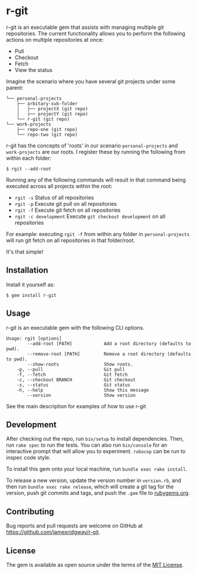 # r-git

r-git is an executable gem that assists with managing multiple git repositories. The current functionality allows you to perform the following actions on multiple repositories at once:
* Pull
* Checkout
* Fetch
* View the status

Imagine the scenario where you have several git projects under some parent:

    └── personal-projects
        ├── arbitary-sub-folder
        │   ├── projectX (git repo)
        │   ├── projectY (git repo)
        └── r-git (git repo)
    └── work-projects
        ├── repo-one (git repo)
        └── repo-two (git repo)


r-git has the concepts of 'roots' in our scenario `personal-projects` and `work-projects` are our roots. I register these by running the following from within each folder:

    $ rgit --add-root

Running any of the following commands will result in that command being executed across all projects within the root:

* `rgit -s`
  Status of all repositories
* `rgit -p`
  Execute git pull on all repositories
* `rgit -f`
  Execute git fetch on all repositories
* `rgit -c development`
  Execute `git checkout development` on all repositories

For example: executing `rgit -f` from within any folder in `personal-projects` will run git fetch on all repositories in that folder/root.

It's that simple!

## Installation
Install it yourself as:

    $ gem install r-git

## Usage
r-git is an executable gem with the following CLI options.

    Usage: rgit [options]
            --add-root [PATH]            Add a root directory (defaults to pwd).
            --remove-root [PATH]         Remove a root directory (defaults to pwd).
            --show-roots                 Show roots.
        -p, --pull                       Git pull
        -f, --fetch                      Git fetch
        -c, --checkout BRANCH            Git checkout
        -s, --status                     Git status
        -h, --help                       Show this message
            --version                    Show version

See the main description for examples of how to use r-git

## Development
After checking out the repo, run `bin/setup` to install dependencies. Then, run `rake spec` to run the tests. You can also run `bin/console` for an interactive prompt that will allow you to experiment. `rubocop` can be run to inspec code style.

To install this gem onto your local machine, run `bundle exec rake install`.

To release a new version, update the version number in `version.rb`, and then run `bundle exec rake release`, which will create a git tag for the version, push git commits and tags, and push the `.gem` file to [rubygems.org](https://rubygems.org).

## Contributing
Bug reports and pull requests are welcome on GitHub at https://github.com/jamesridgway/r-git.


## License
The gem is available as open source under the terms of the [MIT License](http://opensource.org/licenses/MIT).

